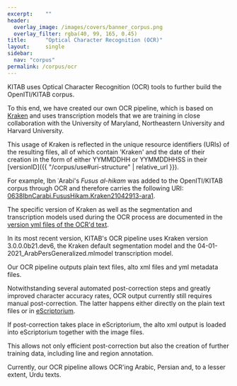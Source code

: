 ```yaml
---
excerpt:	""
header:
  overlay_image: /images/covers/banner_corpus.png
  overlay_filter: rgba(40, 99, 165, 0.45)
title:		"Optical Character Recognition (OCR)"
layout:		single
sidebar:
  nav: "corpus"
permalink: /corpus/ocr
---
```

KITAB uses Optical Character Recognition (OCR) tools to further build the OpenITI/KITAB corpus.
To this end, we have created our own OCR pipeline, which is based on [Kraken](http://kraken.re/) and uses transcription models that we are training in close collaboration with the University of Maryland, Northeastern University and Harvard University.
This usage of Kraken is reflected in the unique resource identifiers (URIs) of the resulting files, all of which contain 'Kraken' and the date of their creation in the form of either YYMMDDHH or YYMMDDHHSS in their [versionID]({{ "/corpus/use#uri-structure" | relative_url }}).
For example, Ibn ʿArabi's *Fusus al-hikam* was added to the OpenITI/KITAB corpus through OCR and therefore carries the following URI: [0638IbnCarabi.FususHikam.Kraken21042913-ara1](https://github.com/OpenITI/0650AH/blob/master/data/0638IbnCarabi/0638IbnCarabi.FususHikam/0638IbnCarabi.FususHikam.Kraken21042913-ara1.completed).
The specific version of Kraken as well as the segmentation and transcription models used during the OCR process are documented in the [version yml files of the OCR'd text](https://github.com/OpenITI/0650AH/blob/master/data/0638IbnCarabi/0638IbnCarabi.FususHikam/0638IbnCarabi.FususHikam.Kraken21042913-ara1.yml).
In its most recent version, KITAB's OCR pipeline uses Kraken version 3.0.0.0b21.dev6, the Kraken default segmentation model and the 04-01-2021_ArabPersGeneralized.mlmodel transcription model.
Our OCR pipeline outputs plain text files, alto xml files and yml metadata files.
Notwithstanding several automated post-correction steps and greatly improved character accuracy rates, OCR output currently still requires manual post-correction. The latter happens either directly on the plain text files or in [eScriptorium](https://escripta.hypotheses.org/escriptorium-video-gallery).
If post-correction takes place in eScriptorium, the alto xml output is loaded into eScriptorium together with the image files.
This allows not only efficient post-correction but also the creation of further training data, including line and region annotation.
Currently, our OCR pipeline allows OCR'ing Arabic, Persian and, to a lesser extent, Urdu texts.

